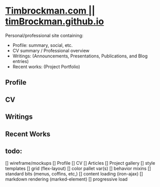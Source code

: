 # [Timbrockman.com || timBrockman.github.io](https://timbrockman.com)
Personal/professional site containing:
  - Profile: summary, social, etc.
  - CV summary / Professional overview
  - Writings: (Announcements, Presentations, Publications, and Blog entries)
  - Recent works: (Project Portfolio)
## Profile
## CV
## Writings
## Recent Works
## todo:
  [] wireframe/mockups
    [] Profile
    [] CV
    [] Articles
    [] Project gallery
  [] style templates
    [] grid (flex-layout)
    [] color pallet var(s)
    [] behavior mixins
    [] standard bits (menus, coffins, etc,)
  [] content loading (iron-ajax)
  [] markdown rendering (marked-element)
  [] progressive load
